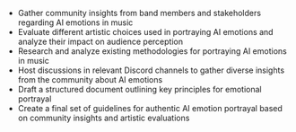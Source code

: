 - Gather community insights from band members and stakeholders regarding AI emotions in music
- Evaluate different artistic choices used in portraying AI emotions and analyze their impact on audience perception
- Research and analyze existing methodologies for portraying AI emotions in music
- Host discussions in relevant Discord channels to gather diverse insights from the community about AI emotions
- Draft a structured document outlining key principles for emotional portrayal
- Create a final set of guidelines for authentic AI emotion portrayal based on community insights and artistic evaluations